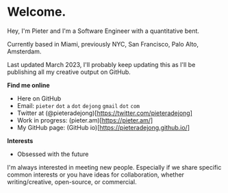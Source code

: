 # Welcome. 

Hey, I'm Pieter and I'm a Software Engineer with a quantitative bent.

Currently based in Miami, previously NYC, San Francisco, Palo Alto, Amsterdam.

Last updated March 2023, I'll probably keep updating this as I'll be publishing all my creative output on GitHub.

**Find me online**

* Here on GitHub
* Email: `pieter` `dot` `a` `dot` `dejong` `gmail` `dot` `com`
* Twitter at (@pieteradejong)[https://twitter.com/pieteradejong]
* Work in progress: (pieter.am)[https://pieter.am/]
* My GitHub page: (GitHub io)[https://pieteradejong.github.io/]

**Interests**

* Obsessed with the future


I'm always interested in meeting new people. Especially if we share specific common interests or you have ideas for collaboration, whether writing/creative, open-source, or commercial.

